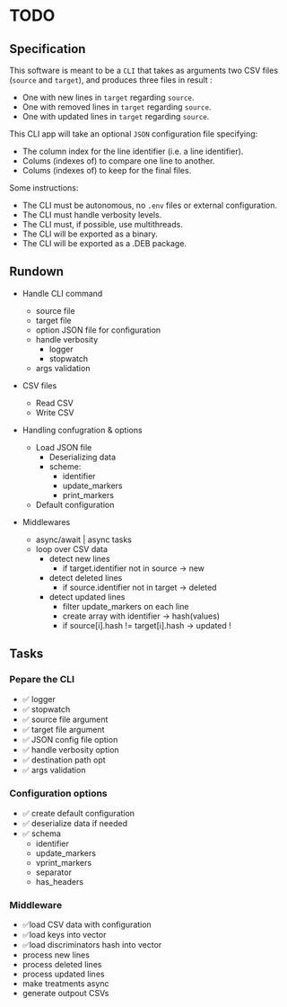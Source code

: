 # TODO

## Specification

This software is meant to be a `CLI` that takes as arguments two CSV files (`source` and `target`), and produces three files in result :
- One with new lines in `target` regarding `source`.
- One with removed lines in `target` regarding `source`.
- One with updated lines in `target` regarding `source`.

This CLI app will take an optional `JSON` configuration file specifying:
- The column index for the line identifier (i.e. a line identifier).
- Colums (indexes of) to compare one line to another.
- Colums (indexes of) to keep for the final files.

Some instructions:
- The CLI must be autonomous, no `.env` files or external configuration.
- The CLI must handle verbosity levels.
- The CLI must, if possible, use multithreads.
- The CLI will be exported as a binary.
- The CLI will be exported as a .DEB package.

## Rundown

- Handle CLI command
    - source file
    - target file
    - option JSON file for configuration
    - handle verbosity
        - logger
        - stopwatch
    - args validation

- CSV files
    - Read CSV
    - Write CSV

- Handling confugration & options
    - Load JSON file
        - Deserializing data
        - scheme:
            - identifier
            - update_markers
            - print_markers
    - Default configuration

- Middlewares
    - async/await | async tasks
    - loop over CSV data
        - detect new lines
            - if target.identifier not in source -> new
        - detect deleted lines
            - if source.identifier not in target -> deleted
        - detect updated lines
            - filter update_markers on each line
            - create array with identifier -> hash(values)
            - if source[i].hash != target[i].hash -> updated !

## Tasks


### Pepare the CLI
- ✅ logger
- ✅ stopwatch
- ✅ source file argument
- ✅ target file argument
- ✅ JSON config file option
- ✅ handle verbosity option
- ✅ destination path opt
- ✅ args validation

### Configuration options
- ✅ create default configuration
- ✅ deserialize data if needed
- ✅ schema
    - identifier
    - update_markers
    - vprint_markers
    - separator
    - has_headers

### Middleware
- ✅load CSV data with configuration
- ✅load keys into vector
- ✅load discriminators hash into vector
- process new lines
- process deleted lines
- process updated lines
- make treatments async
- generate outpout CSVs